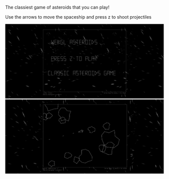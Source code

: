 The classiest game of asteroids that you can play!

Use the arrows to move the spaceship and press z to shoot projectiles


<img src="https://github.com/DreadPirate09/Compute-Graphics-JS-project/blob/main/samp1.PNG">
<img src="https://github.com/DreadPirate09/Compute-Graphics-JS-project/blob/main/samp2.PNG">
